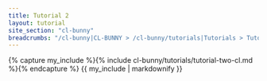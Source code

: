 ```yaml
---
title: Tutorial 2
layout: tutorial
site_section: "cl-bunny"
breadcrumbs: "/cl-bunny|CL-BUNNY > /cl-bunny/tutorials|Tutorials > Tutorial 2"
---
```


{% capture my_include %}{% include cl-bunny/tutorials/tutorial-two-cl.md %}{% endcapture %}
{{ my_include | markdownify }}
